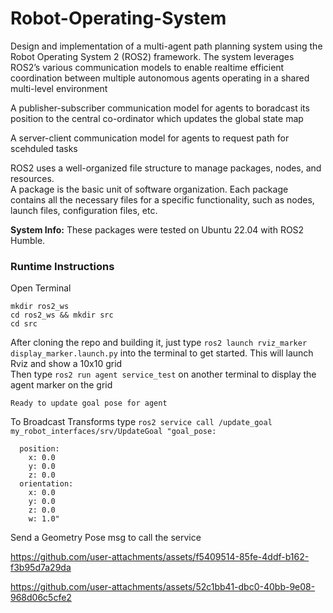 # Robot-Operating-System
Design and implementation of a multi-agent path planning system using the Robot Operating System 2 (ROS2) framework. The system leverages ROS2’s various communication models to enable realtime efficient coordination between multiple autonomous agents operating in a shared multi-level environment

A publisher-subscriber communication model for agents to boradcast its position to the central co-ordinator which updates the global state map

A server-client communication model for agents to request path for scehduled tasks 

ROS2 uses a well-organized file structure to manage packages, nodes, and resources. <br>
A package is the basic unit of software organization. Each package contains all the necessary files for a specific functionality, such as nodes, launch files, configuration files, etc.

**System Info:** These packages were tested on Ubuntu 22.04 with ROS2 Humble.

### Runtime Instructions

Open Terminal 
```
mkdir ros2_ws
cd ros2_ws && mkdir src
cd src
```
After cloning the repo and building it, just type `ros2 launch rviz_marker display_marker.launch.py` into the terminal to get started. 
This will launch Rviz and show a 10x10 grid <br>
Then type `ros2 run agent service_test` on another terminal to display the agent marker on the grid

```
Ready to update goal pose for agent
```

To Broadcast Transforms type `ros2 service call /update_goal my_robot_interfaces/srv/UpdateGoal "goal_pose:` 
```
  position:
    x: 0.0
    y: 0.0
    z: 0.0
  orientation:
    x: 0.0
    y: 0.0
    z: 0.0
    w: 1.0"
```
Send a Geometry Pose msg to call the service

https://github.com/user-attachments/assets/f5409514-85fe-4ddf-b162-f3b95d7a29da

https://github.com/user-attachments/assets/52c1bb41-dbc0-40bb-9e08-968d06c5cfe2


